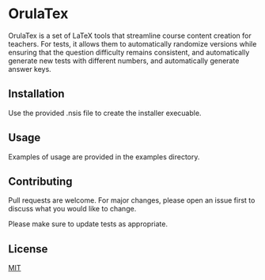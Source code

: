 # OrulaTex

OrulaTex is a set of LaTeX tools that streamline course content creation for teachers. For tests, it allows them to automatically randomize versions while ensuring that the question difficulty remains consistent, and automatically generate new tests with different numbers, and automatically generate answer keys.

## Installation

Use the provided .nsis file to create the installer execuable.

## Usage

Examples of usage are provided in the examples directory.

## Contributing

Pull requests are welcome. For major changes, please open an issue first to discuss what you would like to change.

Please make sure to update tests as appropriate.

## License
[MIT](LICENSE)